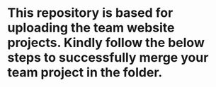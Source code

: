 # This repository is based for uploading the team website projects. Kindly follow the below steps to successfully merge your team project in the folder.
